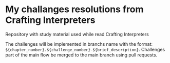 # My challanges resolutions from Crafting Interpreters

Repository with study material used while read Crafting Interpreters

The challenges will be implemented in branchs name with the format: `${chapter_number}.${challenge_number}-${brief_description}`. Challenges part of the main flow be merged to the main branch using pull requests.
